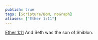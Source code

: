 ```yaml
---
publish: true
tags: [Scripture/BoM, noGraph]
aliases: ["Ether 1:11"]
---
```

[Ether 1:11](https://churchofjesuschrist.org/study/scriptures/bofm/ether/1?lang=eng&id=p11#p11) And Seth was the son of Shiblon.
